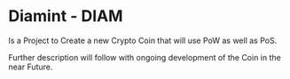 # Diamint - **DIAM**

Is a Project to Create a new Crypto Coin that will use PoW as well as PoS.

Further description will follow with ongoing development of the Coin in the near Future.
